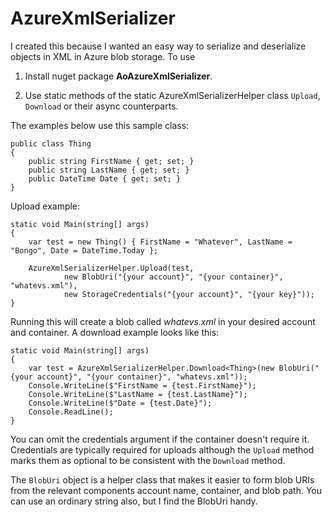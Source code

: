 # AzureXmlSerializer

I created this because I wanted an easy way to serialize and deserialize objects in XML in Azure blob storage. To use

1. Install nuget package **AoAzureXmlSerializer**.

2. Use static methods of the static AzureXmlSerializerHelper class `Upload`, `Download` or their async counterparts.

The examples below use this sample class:

    public class Thing
    {
        public string FirstName { get; set; }
        public string LastName { get; set; }
        public DateTime Date { get; set; }
    }

Upload example:

    static void Main(string[] args)
    {
        var test = new Thing() { FirstName = "Whatever", LastName = "Bongo", Date = DateTime.Today };
        
        AzureXmlSerializerHelper.Upload(test,
                new BlobUri("{your account}", "{your container}", "whatevs.xml"),
                new StorageCredentials("{your account}", "{your key}"));
    }
    
Running this will create a blob called *whatevs.xml* in your desired account and container. A download example looks like this:

    static void Main(string[] args)
    {
        var test = AzureXmlSerializerHelper.Download<Thing>(new BlobUri("{your account}", "{your container}", "whatevs.xml"));
        Console.WriteLine($"FirstName = {test.FirstName}");
        Console.WriteLine($"LastName = {test.LastName}");
        Console.WriteLine($"Date = {test.Date}");
        Console.ReadLine();
    }
    
You can omit the credentials argument if the container doesn't require it. Credentials are typically required for uploads although the `Upload` method marks them as optional to be consistent with the `Download` method.

The `BlobUri` object is a helper class that makes it easier to form blob URIs from the relevant components account name, container, and blob path. You can use an ordinary string also, but I find the BlobUri handy.
